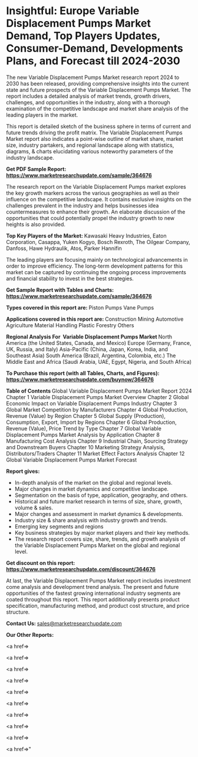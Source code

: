 # Insightful: Europe Variable Displacement Pumps Market Demand, Top Players Updates, Consumer-Demand, Developments Plans, and Forecast till 2024-2030

The new Variable Displacement Pumps Market research report 2024 to 2030 has been released, providing comprehensive insights into the current state and future prospects of the Variable Displacement Pumps Market. The report includes a detailed analysis of market trends, growth drivers, challenges, and opportunities in the industry, along with a thorough examination of the competitive landscape and market share analysis of the leading players in the market.

This report is detailed sketch of the business sphere in terms of current and future trends driving the profit matrix. The Variable Displacement Pumps Market report also indicates a point-wise outline of market share, market size, industry partakers, and regional landscape along with statistics, diagrams, &amp; charts elucidating various noteworthy parameters of the industry landscape.

<strong><b>Get PDF Sample Report: <a href=https://www.marketresearchupdate.com/sample/364676>https://www.marketresearchupdate.com/sample/364676</a></b></strong>

The research report on the Variable Displacement Pumps market explores the key growth markers across the various geographies as well as their influence on the competitive landscape. It contains exclusive insights on the challenges prevalent in the industry and helps businesses idea countermeasures to enhance their growth. An elaborate discussion of the opportunities that could potentially propel the industry growth to new heights is also provided.

<strong><b>Top Key Players of the Market:
</b></strong>Kawasaki Heavy Industries, Eaton Corporation, Casappa, Yuken Kogyo, Bosch Rexroth, The Oilgear Company, Danfoss, Hawe Hydraulik, Atos, Parker Hannifin<strong><b>
</b></strong>

The leading players are focusing mainly on technological advancements in order to improve efficiency. The long-term development patterns for this market can be captured by continuing the ongoing process improvements and financial stability to invest in the best strategies.

<strong><b>Get Sample Report with Tables and Charts: <a href=https://www.marketresearchupdate.com/sample/364676>https://www.marketresearchupdate.com/sample/364676</a></b></strong>

<strong><b>Types covered in this report are:
</b></strong>Piston Pumps
Vane Pumps<strong><b>
</b></strong>

<strong><b>Applications covered in this report are:
</b></strong>Construction
Mining
Automotive
Agriculture
Material Handling
Plastic
Forestry
Others<strong><b>
</b></strong>

<strong><b>Regional Analysis For  Variable Displacement Pumps Market</b></strong><strong><b>
</b></strong>North America (the United States, Canada, and Mexico)
Europe (Germany, France, UK, Russia, and Italy)
Asia-Pacific (China, Japan, Korea, India, and Southeast Asia)
South America (Brazil, Argentina, Colombia, etc.)
The Middle East and Africa (Saudi Arabia, UAE, Egypt, Nigeria, and South Africa)

<strong><b>To Purchase this report (with all Tables, Charts, and Figures): <a href=https://www.marketresearchupdate.com/buynow/364676>https://www.marketresearchupdate.com/buynow/364676</a></b></strong>

<strong><b>Table of Contents</b></strong><strong><b>
</b></strong>Global Variable Displacement Pumps Market Report 2024
Chapter 1 Variable Displacement Pumps Market Overview
Chapter 2 Global Economic Impact on Variable Displacement Pumps Industry
Chapter 3 Global Market Competition by Manufacturers
Chapter 4 Global Production, Revenue (Value) by Region
Chapter 5 Global Supply (Production), Consumption, Export, Import by Regions
Chapter 6 Global Production, Revenue (Value), Price Trend by Type
Chapter 7 Global Variable Displacement Pumps Market Analysis by Application
Chapter 8 Manufacturing Cost Analysis
Chapter 9 Industrial Chain, Sourcing Strategy and Downstream Buyers
Chapter 10 Marketing Strategy Analysis, Distributors/Traders
Chapter 11 Market Effect Factors Analysis
Chapter 12 Global Variable Displacement Pumps Market Forecast

<strong><b>Report gives:</b></strong>

- In-depth analysis of the market on the global and regional levels.
- Major changes in market dynamics and competitive landscape.
- Segmentation on the basis of type, application, geography, and others.
- Historical and future market research in terms of size, share, growth, volume &amp; sales.
- Major changes and assessment in market dynamics &amp; developments.
- Industry size &amp; share analysis with industry growth and trends.
- Emerging key segments and regions
- Key business strategies by major market players and their key methods.
- The research report covers size, share, trends, and growth analysis of the Variable Displacement Pumps Market on the global and regional level.

<strong><b>Get discount on this report: <a href=https://www.marketresearchupdate.com/discount/364676>https://www.marketresearchupdate.com/discount/364676</a></b></strong>

At last, the Variable Displacement Pumps Market report includes investment come analysis and development trend analysis. The present and future opportunities of the fastest growing international industry segments are coated throughout this report. This report additionally presents product specification, manufacturing method, and product cost structure, and price structure.

<strong><b>Contact Us:
</b></strong>sales@marketresearchupdate.com

<strong>Our Other Reports:</strong>

<a href=></a>

<a href=></a>

<a href=></a>

<a href=></a>

<a href=></a>

<a href=></a>

<a href=></a>

<a href=></a>

<a href=></a>

<a href=></a>"

